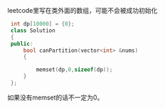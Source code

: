 leetcode里写在类外面的数组，可能不会被成功初始化
```cpp
 int dp[10000] = {0};
 class Solution
 {
 public:
     bool canPartition(vector<int> &nums)
     {  

         memset(dp,0,sizeof(dp));
     }
 };
```
如果没有memset的话不一定为0。